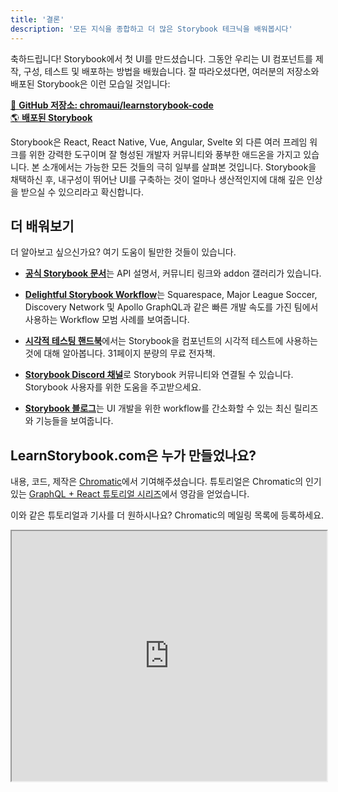 ```yaml
---
title: '결론'
description: '모든 지식을 종합하고 더 많은 Storybook 테크닉을 배워봅시다'
---
```


축하드립니다! Storybook에서 첫 UI를 만드셨습니다. 그동안 우리는 UI 컴포넌트를 제작, 구성, 테스트 및 배포하는 방법을 배웠습니다. 잘 따라오셨다면, 여러분의 저장소와 배포된 Storybook은 이런 모습일 것입니다:

[📕 **GitHub 저장소: chromaui/learnstorybook-code**](https://github.com/chromaui/learnstorybook-code)
<br/>
[🌎 **배포된 Storybook**](https://clever-banach-415c03.netlify.app/)

Storybook은 React, React Native, Vue, Angular, Svelte 외 다른 여러 프레임 워크를 위한 강력한 도구이며 잘 형성된 개발자 커뮤니티와 풍부한 애드온을 가지고 있습니다. 본 소개에서는 가능한 모든 것들의 극히 일부를 살펴본 것입니다. Storybook을 채택하신 후, 내구성이 뛰어난 UI를 구축하는 것이 얼마나 생산적인지에 대해 깊은 인상을 받으실 수 있으리라고 확신합니다.

## 더 배워보기

더 알아보고 싶으신가요? 여기 도움이 될만한 것들이 있습니다.

- [**공식 Storybook 문서**](https://storybook.js.org/docs/react/get-started/introduction)는 API 설명서, 커뮤니티 링크와 addon 갤러리가 있습니다.

- [**Delightful Storybook Workflow**](https://www.chromatic.com/blog/the-delightful-storybook-workflow)는 Squarespace, Major League Soccer, Discovery Network 및 Apollo GraphQL과 같은 빠른 개발 속도를 가진 팀에서 사용하는 Workflow 모범 사례를 보여줍니다.

- [**시각적 테스팅 핸드북**](https://www.learnstorybook.com/visual-testing-handbook/)에서는
  Storybook을 컴포넌트의 시각적 테스트에 사용하는 것에 대해 알아봅니다. 31페이지 분량의 무료 전자책.

- [**Storybook Discord 채널**](https://discord.gg/UUt2PJb)로 Storybook 커뮤니티와 연결될 수 있습니다. Storybook 사용자를 위한 도움을 주고받으세요.

- [**Storybook 블로그**](https://medium.com/storybookjs)는 UI 개발을 위한 workflow를 간소화할 수 있는 최신 릴리즈와 기능들을 보여줍니다.

## LearnStorybook.com은 누가 만들었나요?

내용, 코드, 제작은 [Chromatic](https://www.chromatic.com/)에서 기여해주셨습니다. 튜토리얼은 Chromatic의 인기 있는 [GraphQL + React 튜토리얼 시리즈](https://www.chromatic.com/blog/graphql-react-tutorial-part-1-6)에서 영감을 얻었습니다.

이와 같은 튜토리얼과 기사를 더 원하시나요? Chromatic의 메일링 목록에 등록하세요.

<iframe style="height:400px;width:100%;max-width:800px;margin:0px auto;" src="https://upscri.be/d42fc0?as_embed"></iframe>
